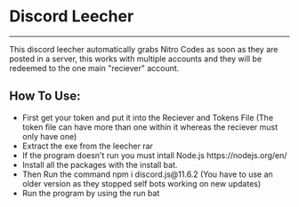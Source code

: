 <h1>Discord Leecher</h1>
<hr>

<p>This discord leecher automatically grabs Nitro Codes as soon as they are posted in a server, this works with multiple accounts and they will be redeemed to the one main "reciever" account.


<h2>How To Use:</h2>
<ul>
<li>First get your token and put it into the Reciever and Tokens File (The token file can have more than one within it whereas the reciever must only have one)
<li>Extract the exe from the leecher rar</li>
<li>If the program doesn't run you must intall Node.js https://nodejs.org/en/</li>
<li> Install all the packages with the install bat.
<li> Then Run the command npm i discord.js@11.6.2 (You have to use an older version as they stopped self bots working on new updates) 
<li>Run the program by using the run bat</li>
